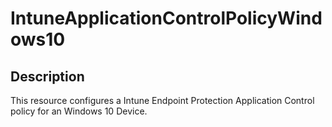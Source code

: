 
# IntuneApplicationControlPolicyWindows10

## Description

This resource configures a Intune Endpoint Protection Application Control policy for an Windows 10 Device.
